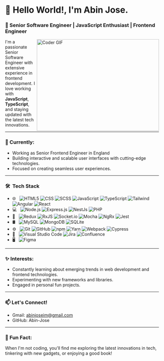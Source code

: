 # 👋 Hello World!,     I'm Abin Jose.

### 🚀 Senior Software Engineer | JavaScript Enthusiast | Frontend Engineer
<img align="right" src="https://media.giphy.com/media/SWoSkN6DxTszqIKEqv/giphy.gif" alt="Coder GIF" width="400" height="300">

I'm a passionate Senior Software Engineer with extensive experience in frontend development. I love working with **JavaScript**, **TypeScript**, and staying updated with the latest tech innovations.

---

### 💼 Currently:
- Working as Senior Frontend Engineer in England
- Building interactive and scalable user interfaces with cutting-edge technologies.
- Focused on creating seamless user experiences.

---

<h3> 🛠 &nbsp;Tech Stack</h3>

- 🌐 &nbsp;
  ![HTML5](https://img.shields.io/badge/-HTML5-333333?style=flat&logo=HTML5)
  ![CSS](https://img.shields.io/badge/-CSS-333333?style=flat&logo=CSS3&logoColor=1572B6)
  ![SCSS](https://img.shields.io/badge/-SCSS-333333?style=flat&logo=SASS&logoColor=1572B6)
  ![JavaScript](https://img.shields.io/badge/-JavaScript-333333?style=flat&logo=javascript)
  ![TypeScript](https://img.shields.io/badge/-TypeScript-333333?style=flat&logo=typescript)
  ![Tailwind](https://img.shields.io/badge/-Tailwind-333333?style=flat&logo=tailwindcss&logoColor=563D7C)
  ![Angular](https://img.shields.io/badge/-Angular-333333?style=flat&logo=angular)
  ![React](https://img.shields.io/badge/-React-333333?style=flat&logo=react)
- 💻 &nbsp;
  ![Node.js](https://img.shields.io/badge/-Node.js-333333?style=flat&logo=node.js)
  ![Express.js](https://img.shields.io/badge/-Express.js-333333?style=flat&logo=express)
  ![NestJs](https://img.shields.io/badge/-NestJs-333333?style=flat&logo=nestjs)
  ![PHP](https://img.shields.io/badge/-Php-333333?style=flat&logo=Php&logoColor=007396)
- 💊 &nbsp;
  ![Redux](https://img.shields.io/badge/-Redux-333333?style=flat&logo=redux)
  ![RxJS](https://img.shields.io/badge/-RxJS-333333?style=flat&logo=rxjs)
  ![Socket.io](https://img.shields.io/badge/-Socket.io-333333?style=flat&logo=socket.io)
  ![Mocha](https://img.shields.io/badge/-Mocha-333333?style=flat&logo=mocha)
  ![NgRx](https://img.shields.io/badge/-NgRx-333333?style=flat&logo=NgRx)
  ![Jest](https://img.shields.io/badge/-Jest-333333?style=flat&logo=jest)
- 🛢 &nbsp;
  ![MySQL](https://img.shields.io/badge/-MySQL-333333?style=flat&logo=mysql)
  ![MongoDB](https://img.shields.io/badge/-MongoDB-333333?style=flat&logo=mongodb)
  ![SQLite](https://img.shields.io/badge/-SQLite-333333?style=flat&logo=sqlite)
- ⚙️ &nbsp;
  ![Git](https://img.shields.io/badge/-Git-333333?style=flat&logo=git)
  ![GitHub](https://img.shields.io/badge/-GitHub-333333?style=flat&logo=github)
  ![npm](https://img.shields.io/badge/-npm-333333?style=flat&logo=npm)
  ![Yarn](https://img.shields.io/badge/-Yarn-333333?style=flat&logo=yarn)
  ![Webpack](https://img.shields.io/badge/-Webpack-333333?style=flat&logo=webpack)
  ![Cypress](https://img.shields.io/badge/-Cypress-333333?style=flat&logo=cypress)
- 🔧 &nbsp;
  ![Visual Studio Code](https://img.shields.io/badge/-Visual%20Studio%20Code-333333?style=flat&logo=visual-studio-code&logoColor=007ACC)
  ![Jira](https://img.shields.io/badge/-Jira-333333?style=flat&logo=jira)
  ![Confluence](https://img.shields.io/badge/-Confluence-333333?style=flat&logo=confluence&logoColor=2C2255)
- 🖥 &nbsp;
  ![Figma](https://img.shields.io/badge/-Figma-333333?style=flat&logo=figma)

---

### ✨ Interests:
- Constantly learning about emerging trends in web development and frontend technologies.
- Experimenting with new frameworks and libraries.
- Engaged in personal fun projects.

---

### 📫 Let's Connect!
- Gmail: abinjoseim@gmail.com
- GitHub: Abin-Jose

---

### 🌟 Fun Fact:
When I'm not coding, you'll find me exploring the latest innovations in tech, tinkering with new gadgets, or enjoying a good book!
